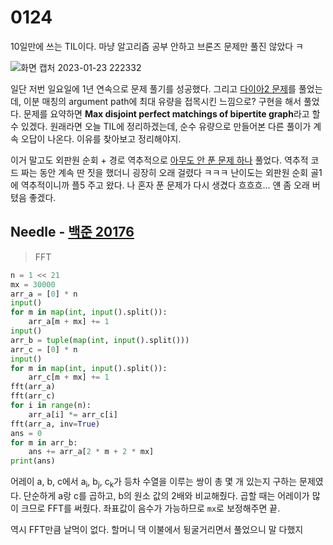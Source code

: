 # 0124

10일만에 쓰는 TIL이다. 마냥 알고리즘 공부 안하고 브론즈 문제만 풀진 않았다 ㅋ

![화면 캡처 2023-01-23 222332](https://user-images.githubusercontent.com/97663863/214310489-eca3bff6-c545-490b-9d72-86775bb3f8c2.png)

일단 저번 일요일에 1년 연속으로 문제 풀기를 성공했다. 그리고 [다이아2 문제](https://www.acmicpc.net/problem/4794)를 풀었는데, 이분 매칭의 argument path에 최대 유량을 접목시킨 느낌으로? 구현을 해서 풀었다. 문제를 요약하면 **Max disjoint perfect matchings of bipertite graph**라고 할 수 있겠다. 원래라면 오늘 TIL에 정리하겠는데, 순수 유량으로 만들어본 다른 풀이가 계속 오답이 나온다. 이유를 찾아보고 정리해야지.

이거 말고도 외판원 순회 + 경로 역추적으로 [아무도 안 푼 문제 하나](https://www.acmicpc.net/problem/26931) 풀었다. 역추적 코드 짜는 동안 계속 딴 짓을 했더니 굉장히 오래 걸렸다 ㅋㅋㅋ 난이도는 외판원 순회 골1에 역추적이니까 플5 주고 왔다. 나 혼자 푼 문제가 다시 생겼다 흐흐흐... 얜 좀 오래 버텼음 좋겠다.



## Needle - [백준 20176](https://www.acmicpc.net/problem/20176)

> FFT

```Python
n = 1 << 21
mx = 30000
arr_a = [0] * n
input()
for m in map(int, input().split()):
    arr_a[m + mx] += 1
input()
arr_b = tuple(map(int, input().split()))
arr_c = [0] * n
input()
for m in map(int, input().split()):
    arr_c[m + mx] += 1
fft(arr_a)
fft(arr_c)
for i in range(n):
    arr_a[i] *= arr_c[i]
fft(arr_a, inv=True)
ans = 0
for m in arr_b:
    ans += arr_a[2 * m + 2 * mx]
print(ans)
```

어레이 a, b, c에서 a<sub>i</sub>, b<sub>j</sub>, c<sub>k</sub>가 등차 수열을 이루는 쌍이 총 몇 개 있는지 구하는 문제였다. 단순하게 a랑 c를 곱하고, b의 원소 값의 2배와 비교해줬다. 곱할 때는 어레이가 많이 크므로 FFT를 써줬다. 좌표값이 음수가 가능하므로 `mx`로 보정해주면 끝. 

역시 FFT만큼 날먹이 없다. 할머니 댁 이불에서 뒹굴거리면서 풀었으니 말 다했지
